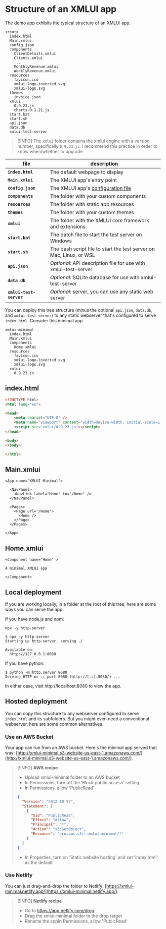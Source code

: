 # Structure of an XMLUI app

The [demo app](tbd) exhibits the typical structure of an XMLUI app.

```xmlui-tree
<root>
  index.html
  Main.xmlui
  config.json
  components
    ClientDetails.xmlui
    Clients.xmlui
    ...
    MonthlyRevenue.xmlui
    WeeklyRevenue.xmlui
  resources
    favicon.ico
    xmlui-logo-inverted.svg
    xmlui-logo.svg
  themes
    invoice.json
  xmlui
    0.9.23.js
    charts-0.1.21.js
  start.bat
  start.sh
  api.json
  data.db
  xmlui-test-server
```

> [!INFO] The `xmlui` folder contains the xmlui engine with a version number, specifically `0.9.23.js`. I recommend this practice in order to know when/whether to upgrade.


| file| description |
|---|---|
| **`index.html`** | The default webpage to display |
| **`Main.xmlui`** | The XMLUI app's entry point |
| **`config.json`** | The XMLUI app's [configuration file](/resources#configuration-file) |
| **`components`** | The folder with your custom components |
| **`resources`** | The folder with static app resources |
| **`themes`** | The folder with your custom themes |
| **`xmlui`** | The folder with the XMLUI core framework and extensions  |
| **`start.bat`** | The batch file to start the test server on Windows |
| **`start.sh`** | The bash script file to start the test server on Mac, Linux, or WSL |
| **`api.json`** | *Optional*: API description file for use with xmlui-test-server |
| **`data.db`** | *Optional*: SQLite database for use with xmlui-test-server|
| **`xmlui-test-server`** | *Optional*: server, you can use any static web server|


You can deploy this tree structure (minus the optional `api.json`, `data.db`, and `xmlui-test-server`) to any static webserver that's configured to serve `index.html`. Consider this minimal app.

```xmlui-tree
xmlui-minimal
  index.html
  Main.xmlui
  components
    Home.xmlui
  resources
    favicon.ico
    xmlui-logo-inverted.svg
    xmlui-logo.svg
  xmlui
    0.9.23.js
```

## index.html

```html
<!DOCTYPE html>
<html lang="en">

<head>
    <meta charset="UTF-8" />
    <meta name="viewport" content="width=device-width, initial-scale=1.0" />
    <script src="xmlui/0.9.23.js"></script>
</head>

<body>
</body>

</html>
```

## Main.xmlui

```xmlui
<App name="XMLUI Minimal">

  <NavPanel>
    <NavLink label="Home" to="/Home" />
  </NavPanel>

  <Pages>
    <Page url="/Home">
      <Home />
    </Page>
  </Pages>

</App>
```

## Home.xmlui

```xmlui
<Component name="Home" >

A minimal XMLUI app

</Component>
```

## Local deployment

If you are working locally, in a folder at the root of this tree, here are some ways you can serve the app.

If you have node.js and npm:

```
npx -y http-server

$ npx -y http-server
Starting up http-server, serving ./

Available on:
  http://127.0.0.1:8080
```

If you have python:

```
$ python -m http.server 8080
Serving HTTP on :: port 8080 (http://[::]:8080/) ...
```

In either case, visit http://localhost:8080 to view the app.

## Hosted deployment

You can copy this structure to any webserver configured to serve `index.html` and its subfolders. But you might even need a conventional webserver, here are some common alternatives.

### Use an AWS Bucket

Your app can run from an AWS bucket. Here's the minimal app served that way: [http://xmlui-minimal.s3-website-us-east-1.amazonaws.com/](http://xmlui-minimal.s3-website-us-east-1.amazonaws.com/).

> [!INFO] **AWS recipe**
> - Upload xmlui-minimal folder to an AWS bucket
> - In Permissions, turn off the 'Block public access' setting
> - In Permissions, allow 'PublicRead'
> ```json
> {
>   "Version": "2012-10-17",
>   "Statement": [
>     {
>       "Sid": "PublicRead",
>       "Effect": "Allow",
>       "Principal": "*",
>       "Action": "s3:GetObject",
>       "Resource": "arn:aws:s3:::xmlui-minimal/*"
>     }
>   ]
> }
> ```
> - In Properties, turn on 'Static website hosting' and set 'index.html' as the default

### Use Netlify

You can just drag-and-drop the folder to Netlify: [https://xmlui-minimal.netlify.app/](https://xmlui-minimal.netlify.app/).

> [!INFO] **Netlify recipe**
> - Go to <a href="https://app.netlify.com/drop">https://app.netlify.com/drop</a>
> - Drag the xmlui-minimal folder to the drop target
> - Rename the appIn Permissions, allow 'PublicRead'
